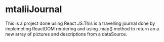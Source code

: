 # mtaliiJournal
This is a project done using React JS.This is a travelling journal done by implemeting ReactDOM rendering and using .map() method to return an a new array of pictures and descriptions from a dataSource.
